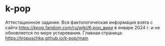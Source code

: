 # k-pop

Аттестационное задание.
Вся фактологическая информация взята с сайта https://kpop.fandom.com/ru/wiki/K-pop_вики в январе 2024 г. и не обновляется по мере устаревания.
Главная страница: https://tropuschka.github.io/k-pop/main
